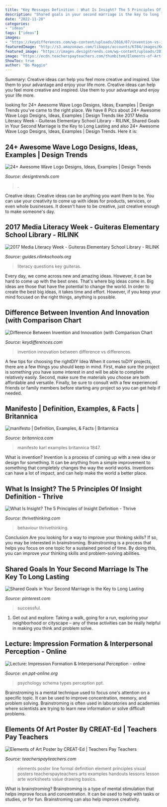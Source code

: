 ```yaml
---
title: "Key Messages Definition : What Is Insight? The 5 Principles Of Insight Definition"
description: "Shared goals in your second marriage is the key to long lasting"
date: "2022-11-20"
categories:
- "ideas"
tags: ["ideas"]
images:
- "https://keydifferences.com/wp-content/uploads/2016/07/invention-vs-innovation-thumbnail.jpg"
featuredImage: "http://s3.amazonaws.com/libapps/accounts/6784/images/Key_Questions_of_Media_Literacy.jpeg"
featured_image: "https://images.designtrends.com/wp-content/uploads/2016/03/28044455/Sunrise-and-Waves-Logo.png"
image: "https://ecdn.teacherspayteachers.com/thumbitem/Elements-of-Art-Poster-1464281199/original-342382-1.jpg"
ShowToc: true
author: "Bo Maggio"
---
```



Summary: Creative ideas can help you feel more creative and inspired. Use them to your advantage and enjoy your life more.
Creative ideas can help you feel more creative and inspired. Use them to your advantage and enjoy your life more.

	

		
looking for 24+ Awesome Wave Logo Designs, Ideas, Examples | Design Trends you've came to the right place. We have 8 Pics about 24+ Awesome Wave Logo Designs, Ideas, Examples | Design Trends like 2017 Media Literacy Week - Guiteras Elementary School Library - RILINK, Shared Goals in Your Second Marriage is the Key to Long Lasting and also 24+ Awesome Wave Logo Designs, Ideas, Examples | Design Trends. Here it is:
		
    
## 24+ Awesome Wave Logo Designs, Ideas, Examples | Design Trends

<img loading=lazy src="https://images.designtrends.com/wp-content/uploads/2016/03/28044455/Sunrise-and-Waves-Logo.png" onerror="this.onerror=null;this.src='https://tse1.mm.bing.net/th?id=OIP.NEG_-xVTixeuITOdzJ39UgHaEO&amp;pid=15.1';" alt="24+ Awesome Wave Logo Designs, Ideas, Examples | Design Trends">

_Source: designtrends.com_

>. 

	

Creative ideas:
Creative ideas can be anything you want them to be. You can use your creativity to come up with ideas for products, services, or even whole businesses. It doesn't have to be creative, just creative enough to make someone's day.

    
## 2017 Media Literacy Week - Guiteras Elementary School Library - RILINK

<img loading=lazy src="http://s3.amazonaws.com/libapps/accounts/6784/images/Key_Questions_of_Media_Literacy.jpeg" onerror="this.onerror=null;this.src='https://tse4.mm.bing.net/th?id=OIP.cDBB9jOCznYYKzKTA9_8HAHaN6&amp;pid=15.1';" alt="2017 Media Literacy Week - Guiteras Elementary School Library - RILINK">

_Source: guides.rilinkschools.org_

>literacy questions key guiteras. 

	

Every day, we come across new and amazing ideas. However, it can be hard to come up with the best ones. That's where big ideas come in. Big ideas are those that have the potential to change the world. In order to create the best big ideas, it takes time and effort. However, if you keep your mind focused on the right things, anything is possible.

    
## Difference Between Invention And Innovation (with Comparison Chart

<img loading=lazy src="https://keydifferences.com/wp-content/uploads/2016/07/invention-vs-innovation-thumbnail.jpg" onerror="this.onerror=null;this.src='https://tse1.mm.bing.net/th?id=OIP.uM1Yfj3K8eZOe1H_-bxqeAHaDF&amp;pid=15.1';" alt="Difference Between Invention and Innovation (with Comparison Chart">

_Source: keydifferences.com_

>invention innovation between difference vs differences. 

	

A few tips for choosing the rightDIY Idea
When it comes toDIY projects, there are a few things you should keep in mind. First, make sure the project is something you have some interest in and will be able to complete relatively easily. Second, make sure the materials you choose are both affordable and versatile. Finally, be sure to consult with a few experienced friends or family members before starting any project so you can get help if needed.

    
## Manifesto | Definition, Examples, &amp; Facts | Britannica

<img loading=lazy src="https://cdn.britannica.com/00/212900-050-6B5C8548/Manifesto-Communist-Party-1847-Karl-Marx-Friederich-Engels.jpg" onerror="this.onerror=null;this.src='https://tse4.mm.bing.net/th?id=OIP.0bxrUQtXWziDL9N2exHMSgHaLm&amp;pid=15.1';" alt="manifesto | Definition, Examples, &amp; Facts | Britannica">

_Source: britannica.com_

>manifesto karl examples britannica 1847. 

	

What is invention?
Invention is a process of coming up with a new idea or design for something. It can be anything from a simple improvement to something that completely changes the way the world works. Inventions can have a lot of impact, and can help make the world a better place.

    
## What Is Insight? The 5 Principles Of Insight Definition - Thrive

<img loading=lazy src="https://thrivethinking.com/wp-content/uploads/2016/03/5PrinciplesGraphic.jpg" onerror="this.onerror=null;this.src='https://tse1.mm.bing.net/th?id=OIP.3-kyNsKippvNO2-5Kh5A5gHaE9&amp;pid=15.1';" alt="What Is Insight? The 5 Principles of Insight Definition - Thrive">

_Source: thrivethinking.com_

>behaviour thrivethinking. 

	

Conclusion
Are you looking for a way to improve your thinking skills? If so, you may be interested in brainstroming. Brainstroming is a process that helps you focus on one topic for a sustained period of time. By doing this, you can improve your thinking skills and problem-solving abilities.

    
## Shared Goals In Your Second Marriage Is The Key To Long Lasting

<img loading=lazy src="https://i.pinimg.com/736x/74/19/15/741915f1f106796f53d1efe442321f42.jpg" onerror="this.onerror=null;this.src='https://tse3.mm.bing.net/th?id=OIP.bZIvktPvovi8TsQwNSZQ3AHaLG&amp;pid=15.1';" alt="Shared Goals in Your Second Marriage is the Key to Long Lasting">

_Source: pinterest.com_

>successful. 

	

1. Get out and explore: Taking a walk, going for a run, exploring your neighborhood or cityscape – any of these activities can be really helpful in making you think and problem solve. 

    
## Lecture: Impression Formation &amp; Interpersonal Perception - Online

<img loading=lazy src="http://cf.ppt-online.org/files/slide/x/XzVjG2kRiScvyxdB6fCPLTs3IKAEh1OeNUMqpl/slide-27.jpg" onerror="this.onerror=null;this.src='https://tse3.mm.bing.net/th?id=OIP.5xOlfzw-4_7aGyTVM6LxnQHaFj&amp;pid=15.1';" alt="Lecture: Impression Formation &amp; Interpersonal Perception - online">

_Source: en.ppt-online.org_

>psychology schema types perception ppt. 

	

Brainstroming is a mental technique used to focus one's attention on a specific topic. It can be used to improve concentration, memory, and problem solving. Brainstroming is often used in laboratories and academies where scientists are trying to learn new information or solve difficult problems.

    
## Elements Of Art Poster By CREAT-Ed | Teachers Pay Teachers

<img loading=lazy src="https://ecdn.teacherspayteachers.com/thumbitem/Elements-of-Art-Poster-1464281199/original-342382-1.jpg" onerror="this.onerror=null;this.src='https://tse1.mm.bing.net/th?id=OIP.qeYtHySgPoM5pfKSC3Q_pAHaLI&amp;pid=15.1';" alt="Elements of Art Poster by CREAT-Ed | Teachers Pay Teachers">

_Source: teacherspayteachers.com_

>elements poster line formal definition element principles visual posters teacherspayteachers arts examples handouts lessons lesson arte worksheets value drawing basics. 

	

What is brainstroming?
Brainstroming is a type of mental stimulation that helps improve focus and concentration. It can be used to help with tasks or studies, or for fun. Brainstroming can also help improve creativity.


